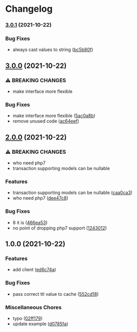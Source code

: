 # Changelog

### [3.0.1](https://www.github.com/brokeyourbike/bancore-api-client-php/compare/v3.0.0...v3.0.1) (2021-10-22)


### Bug Fixes

* always cast values to string ([bc5b80f](https://www.github.com/brokeyourbike/bancore-api-client-php/commit/bc5b80fa27d8bf73907ea47e64dc6d18c6e49ba5))

## [3.0.0](https://www.github.com/brokeyourbike/bancore-api-client-php/compare/v2.0.0...v3.0.0) (2021-10-22)


### ⚠ BREAKING CHANGES

* make interface more flexible

### Bug Fixes

* make interface more flexible ([5ac0a8b](https://www.github.com/brokeyourbike/bancore-api-client-php/commit/5ac0a8bf46a166f737306c3e155d95c0f9fdfac2))
* remove unused code ([ac64eef](https://www.github.com/brokeyourbike/bancore-api-client-php/commit/ac64eefc742bf308c5b20ce4a1de8613e58a9217))

## [2.0.0](https://www.github.com/brokeyourbike/bancore-api-client-php/compare/v1.0.0...v2.0.0) (2021-10-22)


### ⚠ BREAKING CHANGES

* who need php7
* transaction supporting models can be nullable

### Features

* transaction supporting models can be nullable ([caa0ca3](https://www.github.com/brokeyourbike/bancore-api-client-php/commit/caa0ca3bea17878c9b30cea75021f114d4bc753f))
* who need php7 ([dee47c8](https://www.github.com/brokeyourbike/bancore-api-client-php/commit/dee47c8c15b7d79134a39b369e921ff278a6e04a))


### Bug Fixes

* 8 it is ([466ea53](https://www.github.com/brokeyourbike/bancore-api-client-php/commit/466ea531f495ea0c111a7b83f7b2accee8829c39))
* no point of dropping php7 support ([1243012](https://www.github.com/brokeyourbike/bancore-api-client-php/commit/12430120270ad331c7e823708b5f0dd7c970a9e5))

## 1.0.0 (2021-10-22)


### Features

* add client ([ed6c74a](https://www.github.com/brokeyourbike/bancore-api-client-php/commit/ed6c74a2410ed8612858b0afef8cb6c49466286d))


### Bug Fixes

* pass correct ttl value to cache ([552cd18](https://www.github.com/brokeyourbike/bancore-api-client-php/commit/552cd18a301bb4bbcdb4f5c89e603b520676759c))


### Miscellaneous Chores

* typo ([02ff179](https://www.github.com/brokeyourbike/bancore-api-client-php/commit/02ff179a4966c6bbeaba974c53faf1b28424d955))
* update example ([d0785fa](https://www.github.com/brokeyourbike/bancore-api-client-php/commit/d0785fa45429da18bbe43608dca5821685213007))
